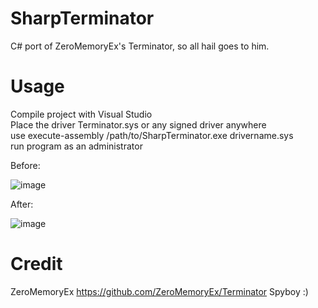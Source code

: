 # SharpTerminator

C# port of ZeroMemoryEx's Terminator, so all hail goes to him.

# Usage

Compile project with Visual Studio<br>
Place the driver Terminator.sys or any signed driver anywhere<br>
use execute-assembly /path/to/SharpTerminator.exe drivername.sys<br>
run program as an administrator

Before:

![image](https://github.com/mertdas/SharpTerminator/assets/48562581/8d9d66be-82a9-4d19-9910-c78a106a6571)

After:

![image](https://github.com/mertdas/SharpTerminator/assets/48562581/b078b41f-4514-4c7c-b1a7-1ec2919b05e2)

# Credit
ZeroMemoryEx https://github.com/ZeroMemoryEx/Terminator
Spyboy :)

